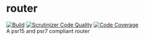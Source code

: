# router
[![Build](https://github.com/hanwoolderink88/router/workflows/Build/badge.svg)](https://github.com/hanwoolderink88/router/actions?query=workflow%3ABuild)
[![Scrutinizer Code Quality](https://scrutinizer-ci.com/g/hanwoolderink88/router/badges/quality-score.png?b=master)](https://scrutinizer-ci.com/g/hanwoolderink88/router/?branch=master)
[![Code Coverage](https://scrutinizer-ci.com/g/hanwoolderink88/router/badges/coverage.png?b=master)](https://scrutinizer-ci.com/g/hanwoolderink88/router/?branch=master)  
A psr15 and psr7 compliant router
